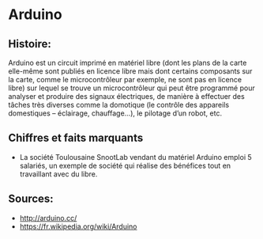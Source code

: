 
# Arduino
## Histoire:

Arduino est un circuit imprimé en matériel libre (dont les plans de la carte elle-même sont publiés en licence libre mais dont certains composants sur la carte, comme le microcontrôleur par exemple, ne sont pas en licence libre) sur lequel se trouve un microcontrôleur qui peut être programmé pour analyser et produire des signaux électriques, de manière à effectuer des tâches très diverses comme la domotique (le contrôle des appareils domestiques – éclairage, chauffage…), le pilotage d’un robot, etc.

## Chiffres et faits marquants

- La société Toulousaine SnootLab vendant du matériel Arduino emploi 5 salariés, un exemple de société qui réalise des bénéfices tout en travaillant avec du libre.

## Sources:

- http://arduino.cc/
- https://fr.wikipedia.org/wiki/Arduino


